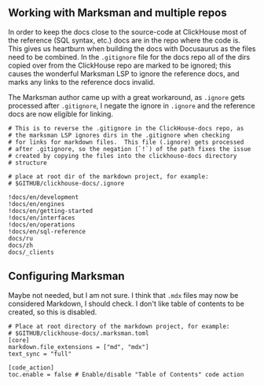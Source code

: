 ## Working with Marksman and multiple repos

In order to keep the docs close to the source-code at ClickHouse
most of the reference (SQL syntax, etc.) docs are in the repo
where the code is.  This gives us heartburn when building the
docs with Docusaurus as the files need to be combined.  In the
`.gitignore` file for the docs repo all of the dirs copied over
from the ClickHouse repo are marked to be ignored; this causes the 
wonderful Marksman LSP to ignore the reference docs, and marks
any links to the reference docs invalid.

The Marksman author came up with a great workaround, as `.ignore` gets
processed after `.gitignore`, I negate the ignore in `.ignore` and 
the reference docs are now eligible for linking.
```
# This is to reverse the .gitignore in the ClickHouse-docs repo, as
# the marksman LSP ignores dirs in the .gitignore when checking
# for links for markdown files.  This file (.ignore) gets processed
# after .gitignore, so the negation (`!`) of the path fixes the issue
# created by copying the files into the clickhouse-docs directory
# structure

# place at root dir of the markdown project, for example:
# $GITHUB/clickhouse-docs/.ignore

!docs/en/development
!docs/en/engines
!docs/en/getting-started
!docs/en/interfaces
!docs/en/operations
!docs/en/sql-reference
docs/ru
docs/zh
docs/_clients
```

## Configuring Marksman

Maybe not needed, but I am not sure.  I think that `.mdx` files
may now be considered Markdown, I should check. I don't like table of
contents to be created, so this is disabled.

```
# Place at root directory of the markdown project, for example:
# $GITHUB/clickhouse-docs/.marksman.toml
[core]
markdown.file_extensions = ["md", "mdx"]
text_sync = "full"

[code_action]
toc.enable = false # Enable/disable "Table of Contents" code action
```

